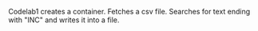 Codelab1 creates a container. Fetches a csv file. Searches for text ending with "INC" and writes it into a file.
